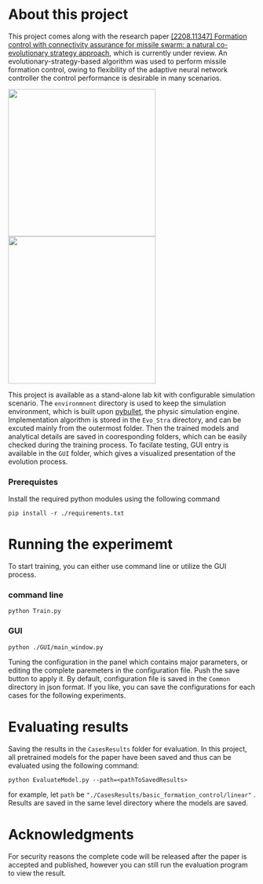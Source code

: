 # About this project

This project comes along with the research paper [[2208.11347] Formation control with connectivity assurance for missile swarm: a natural co-evolutionary strategy approach](https://arxiv.org/abs/2208.11347), which is currently under review. An evolutionary-strategy-based algorithm was used to perform missile formation control, owing to flexibility of the adaptive neural network controller the control performance is desirable in many scenarios. 

<p float="left">
  <img src="file:///C:/Users/CJD/OneDrive/CODE/ProjectSourceCode/Swarm-FomationControl/Swarm_ModelEmbedded_pub/src/re1.png" width="300" />
  <img src="file:///C:/Users/CJD/OneDrive/CODE/ProjectSourceCode/Swarm-FomationControl/Swarm_ModelEmbedded_pub/src/re2.svg" width="300" /> 
</p>

This project is available as a stand-alone lab kit with configurable simulation scenario.
The `environmnent` directory is used to keep the simulation environment, which is built upon [pybullet](https://github.com/bulletphysics/bullet3), the physic simulation engine. Implementation algorithm is stored in the `Evo_Stra` directory, and can be excuted mainly from the outermost folder. Then the trained models and analytical details are saved in cooresponding folders, which can be easily checked during the training process. To facilate testing, GUI entry is available in the `GUI` folder, which gives a visualized presentation of the evolution process.

### Prerequistes

Install the required python modules using the following command

```
pip install -r ./requirements.txt
```

# Running the experimemt

To start training, you can either use command line or utilize the GUI process.

### command line

```
python Train.py
```

### GUI

```
python ./GUI/main_window.py
```

Tuning the configuration in the panel which contains major parameters, or editing the complete paremeters in the configuration file. Push the save button to apply it. By default, configuration file is saved in the `Common` directory in json format. If you like, you can save the configurations for each cases for the following experiments.

# Evaluating results

Saving the results in the `CasesResults` folder for evaluation. In this project, all pretrained models for the paper have been saved and thus can be evaluated using the following command:

```
python EvaluateModel.py --path=<pathToSavedResults>
```

 for example, let `path` be `"./CasesResults/basic_formation_control/linear"` . Results are saved in the same level directory where the models are saved.

# Acknowledgments

For security reasons the complete code will be released after the paper is accepted and published, however you can still run the evaluation program to view the result.
